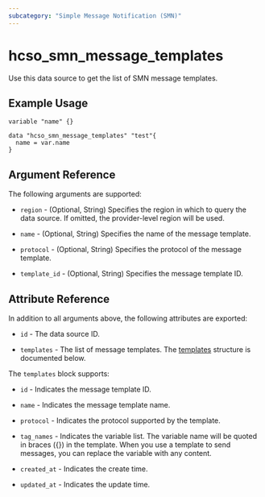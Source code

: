 ```yaml
---
subcategory: "Simple Message Notification (SMN)"
---
```


# hcso_smn_message_templates

Use this data source to get the list of SMN message templates.

## Example Usage

```hcl
variable "name" {}

data "hcso_smn_message_templates" "test"{
  name = var.name
}
```

## Argument Reference

The following arguments are supported:

* `region` - (Optional, String) Specifies the region in which to query the data source.
  If omitted, the provider-level region will be used.

* `name` - (Optional, String) Specifies the name of the message template.

* `protocol` - (Optional, String) Specifies the protocol of the message template.

* `template_id` - (Optional, String) Specifies the message template ID.

## Attribute Reference

In addition to all arguments above, the following attributes are exported:

* `id` - The data source ID.

* `templates` - The list of message templates.
  The [templates](#SmnMessageTemplate_MessageTemplate) structure is documented below.

<a name="SmnMessageTemplate_MessageTemplate"></a>
The `templates` block supports:

* `id` - Indicates the message template ID.

* `name` - Indicates the message template name.

* `protocol` - Indicates the protocol supported by the template.

* `tag_names` - Indicates the variable list. The variable name will be quoted in braces ({}) in the template.
  When you use a template to send messages, you can replace the variable with any content.

* `created_at` - Indicates the create time.

* `updated_at` - Indicates the update time.

